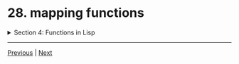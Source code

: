 # 28. mapping functions


<details>
  <summary> Section 4: Functions in Lisp </summary>

  -   using `clisp`
  ```
  clisp prog.lisp  
  ```

  - [Codebase: 28. mapping functions](../../codebase/The-Lisp-Programming-Language_Learn-Lisp-basics-in-one-day/S4_Functions-in-Lisp/28_mapping-functions.lisp)

</details>


---

[Previous](./27_rest.md) | [Next](./29_lambda-functions.md)
